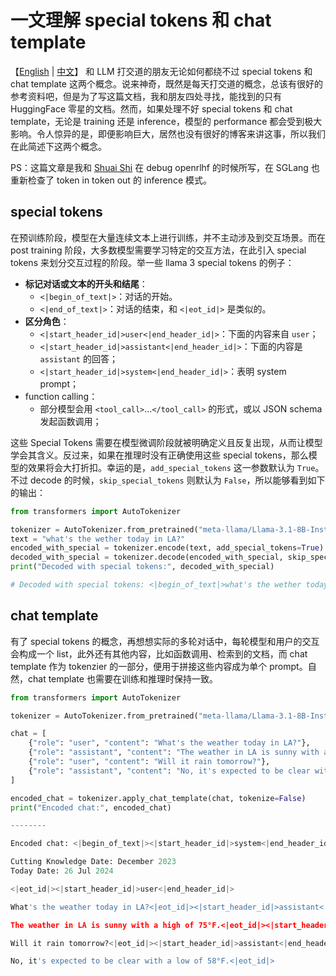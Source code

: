 # 一文理解 special tokens 和 chat template

【[English](special_tokens_en.md) | [中文](special_tokens.md)】
和 LLM 打交道的朋友无论如何都绕不过 special tokens 和 chat template 这两个概念。说来神奇，既然是每天打交道的概念，总该有很好的参考资料吧，但是为了写这篇文档，我和朋友四处寻找，能找到的只有 HuggingFace 零星的文档。然而，如果处理不好 special tokens 和 chat template，无论是 training 还是 inference，模型的 performance 都会受到极大影响。令人惊异的是，即便影响巨大，居然也没有很好的博客来讲这事，所以我们在此简述下这两个概念。

PS：这篇文章是我和 [Shuai Shi](https://shuaills.github.io/) 在 debug openrlhf 的时候所写，在 SGLang 也重新检查了 token in token out 的 inference 模式。

## special tokens

在预训练阶段，模型在大量连续文本上进行训练，并不主动涉及到交互场景。而在 post training 阶段，大多数模型需要学习特定的交互方法，在此引入 special tokens 来划分交互过程的阶段。举一些 llama 3 special tokens 的例子：

- **标记对话或文本的开头和结尾**：
    - `<|begin_of_text|>`：对话的开始。
    - `<|end_of_text|>`：对话的结束，和 `<|eot_id|>` 是类似的。
- **区分角色**：
    - `<|start_header_id|>user<|end_header_id|>`：下面的内容来自 `user`；
    - `<|start_header_id|>assistant<|end_header_id|>`：下面的内容是 `assistant` 的回答；
    - `<|start_header_id|>system<|end_header_id|>`：表明 system prompt；
- function calling：
    - 部分模型会用 `<tool_call>`…`</tool_call>` 的形式，或以 JSON schema 发起函数调用；

这些 Special Tokens 需要在模型微调阶段就被明确定义且反复出现，从而让模型学会其含义。反过来，如果在推理时没有正确使用这些 special tokens，那么模型的效果将会大打折扣。幸运的是，`add_special_tokens` 这一参数默认为 `True`。不过 decode 的时候，`skip_special_tokens` 则默认为 `False`，所以能够看到如下的输出：

```python
from transformers import AutoTokenizer

tokenizer = AutoTokenizer.from_pretrained("meta-llama/Llama-3.1-8B-Instruct")
text = "what's the wether today in LA?"
encoded_with_special = tokenizer.encode(text, add_special_tokens=True)
decoded_with_special = tokenizer.decode(encoded_with_special, skip_special_tokens=False)
print("Decoded with special tokens:", decoded_with_special)

# Decoded with special tokens: <|begin_of_text|>what's the wether today in LA?
```

## chat template

有了 special tokens 的概念，再想想实际的多轮对话中，每轮模型和用户的交互会构成一个 list，此外还有其他内容，比如函数调用、检索到的文档，而 chat template 作为 tokenzier 的一部分，便用于拼接这些内容成为单个 prompt。自然，chat template 也需要在训练和推理时保持一致。

```python
from transformers import AutoTokenizer

tokenizer = AutoTokenizer.from_pretrained("meta-llama/Llama-3.1-8B-Instruct")

chat = [
    {"role": "user", "content": "What's the weather today in LA?"},
    {"role": "assistant", "content": "The weather in LA is sunny with a high of 75°F."},
    {"role": "user", "content": "Will it rain tomorrow?"},
    {"role": "assistant", "content": "No, it's expected to be clear with a low of 58°F."},
]

encoded_chat = tokenizer.apply_chat_template(chat, tokenize=False)
print("Encoded chat:", encoded_chat)

--------

Encoded chat: <|begin_of_text|><|start_header_id|>system<|end_header_id|>

Cutting Knowledge Date: December 2023
Today Date: 26 Jul 2024

<|eot_id|><|start_header_id|>user<|end_header_id|>

What's the weather today in LA?<|eot_id|><|start_header_id|>assistant<|end_header_id|>

The weather in LA is sunny with a high of 75°F.<|eot_id|><|start_header_id|>user<|end_header_id|>

Will it rain tomorrow?<|eot_id|><|start_header_id|>assistant<|end_header_id|>

No, it's expected to be clear with a low of 58°F.<|eot_id|>
```